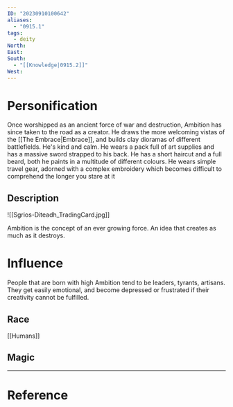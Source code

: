 ```yaml
---
ID: "20230910100642"
aliases:
  - "0915.1"
tags:
  - deity
North: 
East: 
South:
  - "[[Knowledge|0915.2]]"
West:
---
```

# Personification

Once worshipped as an ancient force of war and destruction, Ambition has since taken to the road as a creator. He draws the more welcoming vistas of the [[The Embrace|Embrace]], and builds clay dioramas of different battlefields. He's kind and calm. He wears a pack full of art supplies and has a massive sword strapped to his back. He has a short haircut and a full beard, both he paints in a multitude of different colours. He wears simple travel gear, adorned with a complex embroidery which becomes difficult to comprehend the longer you stare at it

## Description

![[Sgrios-Dìteadh_TradingCard.jpg]]

Ambition is the concept of an ever growing force. An idea that creates as much as it destroys.

# Influence

People that are born with high Ambition tend to be leaders, tyrants, artisans. They get easily emotional, and become depressed or frustrated if their creativity cannot be fulfilled.

## Race

[[Humans]]

## Magic

---

# Reference
